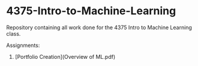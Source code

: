 # 4375-Intro-to-Machine-Learning
Repository containing all work done for the 4375 Intro to Machine Learning class. 

Assignments:

1) [Portfolio Creation](Overview of ML.pdf)
